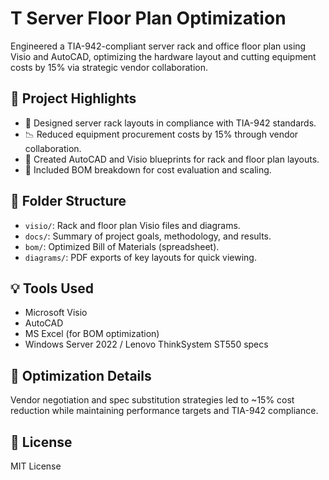 # T Server Floor Plan Optimization

Engineered a TIA-942-compliant server rack and office floor plan using Visio and AutoCAD, optimizing the hardware layout and cutting equipment costs by 15% via strategic vendor collaboration.

## 📌 Project Highlights
- 🔧 Designed server rack layouts in compliance with TIA-942 standards.
- 📉 Reduced equipment procurement costs by 15% through vendor collaboration.
- 🧰 Created AutoCAD and Visio blueprints for rack and floor plan layouts.
- 💼 Included BOM breakdown for cost evaluation and scaling.

## 📁 Folder Structure
- `visio/`: Rack and floor plan Visio files and diagrams.
- `docs/`: Summary of project goals, methodology, and results.
- `bom/`: Optimized Bill of Materials (spreadsheet).
- `diagrams/`: PDF exports of key layouts for quick viewing.

## 💡 Tools Used
- Microsoft Visio
- AutoCAD
- MS Excel (for BOM optimization)
- Windows Server 2022 / Lenovo ThinkSystem ST550 specs

## 🧮 Optimization Details
Vendor negotiation and spec substitution strategies led to ~15% cost reduction while maintaining performance targets and TIA-942 compliance.

## 📜 License
MIT License
